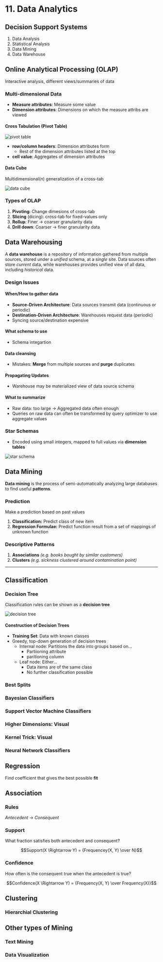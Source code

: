 # 11. Data Analytics

## Decision Support Systems
1. Data Analysis
1. Statistical Analysis
1. Data Mining
1. Data Warehouse

## Online Analytical Processing (OLAP)
Interactive analysis, different views/summaries of data

### Multi-dimensional Data
* **Measure attributes**: Measure some value
* **Dimension attributes**: Dimensions on which the measure attribs are viewed

#### Cross Tabulation (Pivot Table)
 ![pivot table](./11_1.png)

* **row/column headers**: Dimension attributes form 
    * Rest of the dimension attributes listed at the top
* **cell value**: Aggregates of dimension attributes

#### Data Cube
Multidimensional($n$) generalization of a cross-tab

![data cube](./11_2.png)


### Types of OLAP
1. **Pivoting**: Change dimesions of cross-tab
1. **Slicing** (dicing): cross-tab for fixed-values only
1. **Rollup**: Finer → coarser granularity data
1. **Drill down**: Coarser → finer granularity data

## Data Warehousing
A **data warehouse** is a repository of information gathered from multiple sources, stored under a *unified* schema, at a *single* site. Data sources often store *current* data, while warehouses provides unified view of all data, including *historical* data.

### Design Issues
#### When/How to gather data
* **Source-Driven Architecture**: Data sources transmit data (continuous or periodic)
* **Destination-Driven Architecture**: Warehouses request data (periodic)
* Syncing source/destination expensive
#### What schema to use
* Schema integartion

#### Data cleansing
* Mistakes: **Merge** from multiple sources and **purge** duplicates

#### Propagating Updates
* Warehouse may be materialized view of data source schema

#### What to summarize
* Raw data: too large → Aggregated data often enough
* Queries on raw data can often be transformed by query optimizer to use aggregate values

### Star Schemas
* Encoded using small integers, mapped to full values via **dimension tables**

![star schema](./11_3.png)

## Data Mining
**Data mining** is the process of semi-automatically analyzing large databases to find useful **patterns**.

### Prediction
Make a prediction based on past values
1. **Classification:** Predict class of new item
1. **Regression Formulae:** Predict function result from a set of mappings of unknown function

### Descriptive Patterns
1. **Associations** *(e.g. books bought by similar customers)*
1. **Clusters** *(e.g. sickness clustered around contamination point)*

---

## Classification

### Decision Tree
Classification rules can be shown as a **decision tree**

![decision tree](./11_4.png)

#### Construction of Decision Trees
* **Training Set**: Data with known classes
* Greedy, top-down generation of decision trees
    * Internal node: Partitions the data into groups based on...
        * Partiioning attribute
        * paritioning column
    * Leaf node: Either...
        * Data items are of the same class
        * No further classification possible

### Best Splits

### Bayesian Classifiers

### Support Vector Machine Classifiers

### Higher Dimensions: Visual

### Kernel Trick: Visual

### Neural Network Classifiers

## Regression
Find coefficient that gives the best possible **fit**

## Association

### Rules
*Antecedent* → *Consequent*

### Support
What fraction satisfies both antecedent and consequent?

$$Support(X \Rightarrow Y) = {Frequencey(X, Y) \over N}$$

### Confidence
How often is the consequent true when the antecedent is true?

$$Confidence(X \Rightarrow Y) = {Frequency(X, Y) \over Frequency(X)}$$

## Clustering

### Hierarchial Clustering

## Other types of Mining

### Text Mining

### Data Visualization
